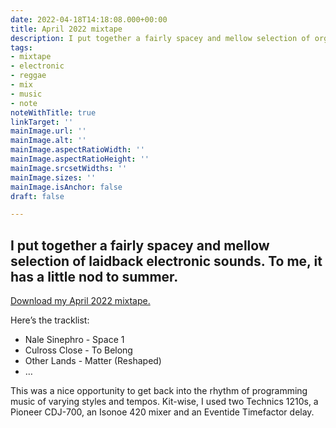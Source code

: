 ```yaml
---
date: 2022-04-18T14:18:08.000+00:00
title: April 2022 mixtape
description: I put together a fairly spacey and mellow selection of organic electronics
tags:
- mixtape
- electronic
- reggae
- mix
- music
- note
noteWithTitle: true
linkTarget: ''
mainImage.url: ''
mainImage.alt: ''
mainImage.aspectRatioWidth: ''
mainImage.aspectRatioHeight: ''
mainImage.srcsetWidths: ''
mainImage.sizes: ''
mainImage.isAnchor: false
draft: false

---
```

I put together a fairly spacey and mellow selection of laidback electronic sounds. To me, it has a little nod to summer.
---

[Download my April 2022 mixtape.](https://fuzzylogic.me/audio/lh_mixtape_april_2022_mas4.mp3)

Here’s the tracklist:

* Nale Sinephro - Space 1
* Culross Close - To Belong
* Other Lands - Matter (Reshaped)
* …

This was a nice opportunity to get back into the rhythm of programming music of varying styles and tempos. Kit-wise, I used two Technics 1210s, a Pioneer CDJ-700, an Isonoe 420 mixer and an Eventide Timefactor delay.
